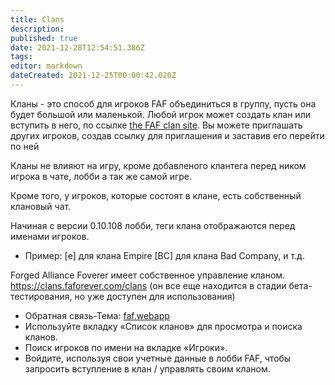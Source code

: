 ```yaml
---
title: Clans
description: 
published: true
date: 2021-12-28T12:54:51.386Z
tags: 
editor: markdown
dateCreated: 2021-12-25T00:00:42.020Z
---
```


Кланы - это способ для игроков FAF объединиться в группу, пусть она будет
большой или маленькой.
Любой игрок может создать клан или вступить в него, по ссылке [the FAF clan site](https://clans.faforever.com/clans). Вы можете приглашать других игроков, создав ссылку для приглашения и заставив его перейти по ней


Кланы не влияют на игру, кроме добавленого клантега перед ником игрока в чате, 
лобби а так же самой игре.

Кроме того, у игроков, которые состоят в клане, есть собственный клановый чат.

Начиная с версии 0.10.108 лобби, теги клана отображаются перед именами игроков.

-   Пример: \[e\] для клана Empire  \[BC\] для клана  Bad Company, и т.д.

Forged Alliance Foverer имеет собственное управление кланом.
<https://clans.faforever.com/clans> (он все еще находится в стадии бета-тестирования, но уже доступен для использования)

-   Обратная связь-Тема:
    [faf.webapp](http://forums.faforever.com/viewtopic.php?f=45&t=13840&p=142140#p142139)
-   Используйте вкладку «Список кланов» для просмотра и поиска кланов.
-   Поиск игроков по имени  на вкладке «Игроки».
-   Войдите, используя свои учетные данные в лобби FAF, чтобы запросить вступление в клан /
    управлять своим кланом.